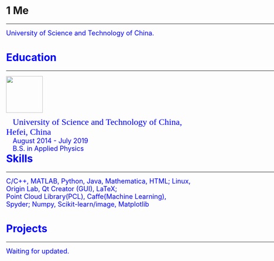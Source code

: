 <!DOCTYPE html>
<html>
<head>
<meta http-equiv="Content-Type" content="text/html; charset=utf-8" />
<font face = ""/>
<title>Bottom Right</title>
</head>
<br/>
<h1>1 Me</h1>
<hr width = 775px align = "left"/> 
<p> <font size = "4.5">
<a href = "https://www.ustc.edu.cn" target="_blank" style= "color:blue; text-decoration:none;" >
University of Science and Technology of China.</font></p>

<h1>Education</h1>
<hr width = 775px align = "left"/> 
<img src = "USTC_Logo.jpg", width = 100px height = 100px style = "float:left"/>
<div style = "float:left">
  <font size = "1"><br/></font><font size = "5" face = "Times New Roman">&ensp;
University of Science and Technology of China, Hefei, China<br/></font> 
<font size = "4.5">&ensp;&ensp;August 2014 - July 2019<br/>&ensp;&ensp;B.S. in Applied Physics</font></div>
<br/>
<br/>
<br/>
<br/>
<br/>
<br/>

<h1>Skills</h1>
<hr width = 775px align = "left"/> 
<p> <font size = "4.5">C/C++, MATLAB, Python, Java, Mathematica, HTML; 
Linux, Origin Lab, Qt Creator (GUI), LaTeX;<br/>Point Cloud Library(PCL), Caffe(Machine Learning), Spyder; 
Numpy, Scikit-learn/image, Matplotlib</font></p>

<h1>Projects</h1>
<hr width = 775px align = "left"/> 
<p> <font size = "4.5">Waiting for updated.</font></p>

<body>
</body>
</html>
